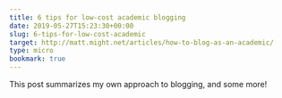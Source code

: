 ```yaml
---
title: 6 tips for low-cost academic blogging
date: 2019-05-27T15:23:30+00:00
slug: 6-tips-for-low-cost-academic
target: http://matt.might.net/articles/how-to-blog-as-an-academic/
type: micro
bookmark: true
---
```

This post summarizes my own approach to blogging, and some more!  